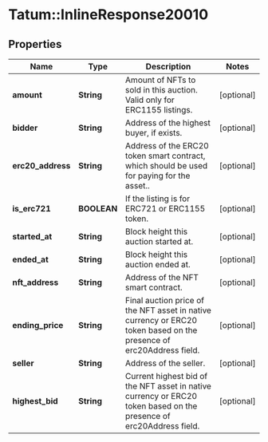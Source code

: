 # Tatum::InlineResponse20010

## Properties
Name | Type | Description | Notes
------------ | ------------- | ------------- | -------------
**amount** | **String** | Amount of NFTs to sold in this auction. Valid only for ERC1155 listings. | [optional] 
**bidder** | **String** | Address of the highest buyer, if exists. | [optional] 
**erc20_address** | **String** | Address of the ERC20 token smart contract, which should be used for paying for the asset.. | [optional] 
**is_erc721** | **BOOLEAN** | If the listing is for ERC721 or ERC1155 token. | [optional] 
**started_at** | **String** | Block height this auction started at. | [optional] 
**ended_at** | **String** | Block height this auction ended at. | [optional] 
**nft_address** | **String** | Address of the NFT smart contract. | [optional] 
**ending_price** | **String** | Final auction price of the NFT asset in native currency or ERC20 token based on the presence of erc20Address field. | [optional] 
**seller** | **String** | Address of the seller. | [optional] 
**highest_bid** | **String** | Current highest bid of the NFT asset in native currency or ERC20 token based on the presence of erc20Address field. | [optional] 

